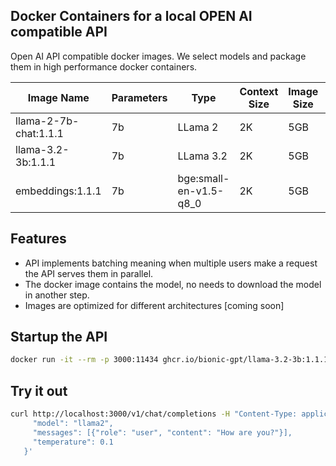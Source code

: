 ## Docker Containers for a local OPEN AI compatible API

Open AI API compatible docker images. We select models and package them in high performance docker containers.

|Image Name   |Parameters   | Type  | Context Size  | Image Size  | Quantization  | Ram Requirements  |
|---|---|---|---|---|---|---|
|llama-2-7b-chat:1.1.1| 7b  | LLama 2  | 2K | 5GB  | Yes  | 16GB  |
|llama-3.2-3b:1.1.1| 7b  | LLama 3.2  | 2K | 5GB  | Yes  | 16GB  |
|embeddings:1.1.1| 7b  | bge:small-en-v1.5-q8_0  | 2K | 5GB  | Yes  | 16GB  |

## Features

- API implements batching meaning when multiple users make a request the API serves them in parallel.
- The docker image contains the model, no needs to download the model in another step.
- Images are optimized for different architectures [coming soon]

## Startup the API

```sh
docker run -it --rm -p 3000:11434 ghcr.io/bionic-gpt/llama-3.2-3b:1.1.1:1.1.1
```

## Try it out

```sh
curl http://localhost:3000/v1/chat/completions -H "Content-Type: application/json" -d '{
     "model": "llama2", 
     "messages": [{"role": "user", "content": "How are you?"}],
     "temperature": 0.1 
   }'
```
